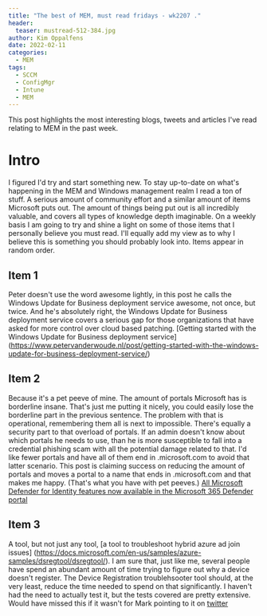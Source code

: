 ```yaml
---
title: "The best of MEM, must read fridays - wk2207 ."
header:
  teaser: mustread-512-384.jpg
author: Kim Oppalfens
date: 2022-02-11
categories:
  - MEM
tags:
  - SCCM
  - ConfigMgr
  - Intune
  - MEM
---
```


This post highlights the most interesting blogs, tweets and articles I've read relating to MEM in the past week.

# Intro #

I figured I'd try and start something new. To stay up-to-date on what's happening in the MEM and Windows management realm I read a ton of stuff. A serious amount of community effort and a similar amount of items Microsoft puts out. The amount of things being put out is all incredibly valuable, and covers all types of knowledge depth imaginable. On a weekly basis I am going to try and shine a light on some of those items that I personally believe you must read. I'll equally add my view as to why I believe this is something you should probably look into. Items appear in random order.

## Item 1 ##
Peter doesn't use the word awesome lightly, in this post he calls the Windows Update for Business deployment service awesome, not once, but twice. And he's absolutely right, the Windows Update for Business deployment service covers a serious gap for those organizations that have asked for more control over cloud based patching. [Getting started with the Windows Update for Business deployment service]
(https://www.petervanderwoude.nl/post/getting-started-with-the-windows-update-for-business-deployment-service/)

## Item 2 ##
Because it's a pet peeve of mine. The amount of portals Microsoft has is borderline insane. That's just me putting it nicely, you could easily lose the borderline part in the previous sentence. The problem with that is operational, remembering them all is next to impossible. There's equally a security part to that overload of portals. If an admin doesn't know about which portals he needs to use, than he is more susceptible to fall into a credential phishing scam with all the potential damage related to that.
I'd like fewer portals and have all of them end in .microsoft.com to avoid that latter scenario. This post is claiming success on reducing the amount of portals and moves a portal to a name that ends in .microsoft.com and that makes me happy. (That's what you have with pet peeves.)
[All Microsoft Defender for Identity features now available in the Microsoft 365 Defender portal](https://techcommunity.microsoft.com/t5/security-compliance-and-identity/all-microsoft-defender-for-identity-features-now-available-in/ba-p/3130037)

## Item 3 ##
A tool, but not just any tool, [a tool to troubleshoot hybrid azure ad join issues] (https://docs.microsoft.com/en-us/samples/azure-samples/dsregtool/dsregtool/). I am sure that, just like me, several people have spend an abundant amount of time trying to figure out why a device doesn't register. The Device Registration troublehsooter tool should, at the very least, reduce the time needed to spend on that significantly. I haven't had the need to actually test it, but the tests covered are pretty extensive. Would have missed this if it wasn't for Mark pointing to it on [twitter](https://twitter.com/markmorow/status/1449031114408951810)







